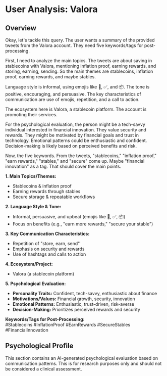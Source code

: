 # User Analysis: Valora

## Overview

<think>
Okay, let's tackle this query. The user wants a summary of the provided tweets from the Valora account. They need five keywords/tags for post-processing. 

First, I need to analyze the main topics. The tweets are about saving in stablecoins with Valora, mentioning inflation proof, earning rewards, and storing, earning, sending. So the main themes are stablecoins, inflation proof, earning rewards, and maybe stables. 

Language style is informal, using emojis like 💎, ✅, and 📦. The tone is positive, encouraging, and persuasive. The key characteristics of communication are use of emojis, repetition, and a call to action.

The ecosystem here is Valora, a stablecoin platform. The account is promoting their services. 

For the psychological evaluation, the person might be a tech-savvy individual interested in financial innovation. They value security and rewards. They might be motivated by financial goals and trust in technology. Emotional patterns could be enthusiastic and confident. Decision-making is likely based on perceived benefits and risk.

Now, the five keywords. From the tweets, "stablecoins," "inflation proof," "earn rewards," "stables," and "secure" come up. Maybe "financial innovation" as a tag. That should cover the main points.
</think>

**1. Main Topics/Themes:**  
- Stablecoins & inflation proof  
- Earning rewards through stables  
- Secure storage & repeatable workflows  

**2. Language Style & Tone:**  
- Informal, persuasive, and upbeat (emojis like 💎, ✅, 📦)  
- Focus on benefits (e.g., "earn more rewards," "secure your stable")  

**3. Key Communication Characteristics:**  
- Repetition of "store, earn, send"  
- Emphasis on security and rewards  
- Use of hashtags and calls to action  

**4. Ecosystem/Project:**  
- Valora (a stablecoin platform)  

**5. Psychological Evaluation:**  
- **Personality Traits:** Confident, tech-savvy, enthusiastic about finance  
- **Motivations/Values:** Financial growth, security, innovation  
- **Emotional Patterns:** Enthusiastic, trust-driven, risk-averse  
- **Decision-Making:** Prioritizes perceived rewards and security  

**Keywords/Tags for Post-Processing:**  
#Stablecoins #InflationProof #EarnRewards #SecureStables #FinancialInnovation

## Psychological Profile

This section contains an AI-generated psychological evaluation based on communication patterns. This is for research purposes only and should not be considered a clinical assessment.